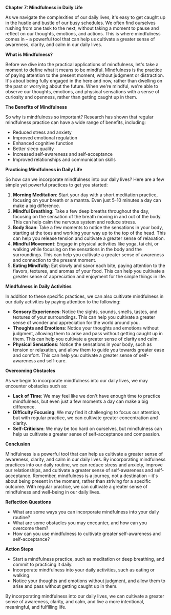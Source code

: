 <p><strong>Chapter 7: Mindfulness in Daily Life</strong></p>

<p>As we navigate the complexities of our daily lives, it's easy to get caught up in the hustle and bustle of our busy schedules. We often find ourselves rushing from one task to the next, without taking a moment to pause and reflect on our thoughts, emotions, and actions. This is where mindfulness comes in – a powerful tool that can help us cultivate a greater sense of awareness, clarity, and calm in our daily lives.</p>

<p><strong>What is Mindfulness?</strong></p>

<p>Before we dive into the practical applications of mindfulness, let's take a moment to define what it means to be mindful. Mindfulness is the practice of paying attention to the present moment, without judgment or distraction. It's about being fully engaged in the here and now, rather than dwelling on the past or worrying about the future. When we're mindful, we're able to observe our thoughts, emotions, and physical sensations with a sense of curiosity and openness, rather than getting caught up in them.</p>

<p><strong>The Benefits of Mindfulness</strong></p>

<p>So why is mindfulness so important? Research has shown that regular mindfulness practice can have a wide range of benefits, including:</p>

<ul>
<li>Reduced stress and anxiety</li>
<li>Improved emotional regulation</li>
<li>Enhanced cognitive function</li>
<li>Better sleep quality</li>
<li>Increased self-awareness and self-acceptance</li>
<li>Improved relationships and communication skills</li>
</ul>

<p><strong>Practicing Mindfulness in Daily Life</strong></p>

<p>So how can we incorporate mindfulness into our daily lives? Here are a few simple yet powerful practices to get you started:</p>

<ol>
<li><strong>Morning Meditation</strong>: Start your day with a short meditation practice, focusing on your breath or a mantra. Even just 5-10 minutes a day can make a big difference.</li>
<li><strong>Mindful Breathing</strong>: Take a few deep breaths throughout the day, focusing on the sensation of the breath moving in and out of the body. This can help calm the nervous system and reduce stress.</li>
<li><strong>Body Scan</strong>: Take a few moments to notice the sensations in your body, starting at the toes and working your way up to the top of the head. This can help you release tension and cultivate a greater sense of relaxation.</li>
<li><strong>Mindful Movement</strong>: Engage in physical activities like yoga, tai chi, or walking while focusing on the sensations in the body and the surroundings. This can help you cultivate a greater sense of awareness and connection to the present moment.</li>
<li><strong>Eating Mindfully</strong>: Eat slowly and savor each bite, paying attention to the flavors, textures, and aromas of your food. This can help you cultivate a greater sense of appreciation and enjoyment for the simple things in life.</li>
</ol>

<p><strong>Mindfulness in Daily Activities</strong></p>

<p>In addition to these specific practices, we can also cultivate mindfulness in our daily activities by paying attention to the following:</p>

<ul>
<li><strong>Sensory Experiences</strong>: Notice the sights, sounds, smells, tastes, and textures of your surroundings. This can help you cultivate a greater sense of wonder and appreciation for the world around you.</li>
<li><strong>Thoughts and Emotions</strong>: Notice your thoughts and emotions without judgment, allowing them to arise and pass without getting caught up in them. This can help you cultivate a greater sense of clarity and calm.</li>
<li><strong>Physical Sensations</strong>: Notice the sensations in your body, such as tension or relaxation, and allow them to guide you towards greater ease and comfort. This can help you cultivate a greater sense of self-awareness and self-care.</li>
</ul>

<p><strong>Overcoming Obstacles</strong></p>

<p>As we begin to incorporate mindfulness into our daily lives, we may encounter obstacles such as:</p>

<ul>
<li><strong>Lack of Time</strong>: We may feel like we don't have enough time to practice mindfulness, but even just a few moments a day can make a big difference.</li>
<li><strong>Difficulty Focusing</strong>: We may find it challenging to focus our attention, but with regular practice, we can cultivate greater concentration and clarity.</li>
<li><strong>Self-Criticism</strong>: We may be too hard on ourselves, but mindfulness can help us cultivate a greater sense of self-acceptance and compassion.</li>
</ul>

<p><strong>Conclusion</strong></p>

<p>Mindfulness is a powerful tool that can help us cultivate a greater sense of awareness, clarity, and calm in our daily lives. By incorporating mindfulness practices into our daily routine, we can reduce stress and anxiety, improve our relationships, and cultivate a greater sense of self-awareness and self-acceptance. Remember, mindfulness is a journey, not a destination – it's about being present in the moment, rather than striving for a specific outcome. With regular practice, we can cultivate a greater sense of mindfulness and well-being in our daily lives.</p>

<p><strong>Reflection Questions</strong></p>

<ul>
<li>What are some ways you can incorporate mindfulness into your daily routine?</li>
<li>What are some obstacles you may encounter, and how can you overcome them?</li>
<li>How can you use mindfulness to cultivate greater self-awareness and self-acceptance?</li>
</ul>

<p><strong>Action Steps</strong></p>

<ul>
<li>Start a mindfulness practice, such as meditation or deep breathing, and commit to practicing it daily.</li>
<li>Incorporate mindfulness into your daily activities, such as eating or walking.</li>
<li>Notice your thoughts and emotions without judgment, and allow them to arise and pass without getting caught up in them.</li>
</ul>

<p>By incorporating mindfulness into our daily lives, we can cultivate a greater sense of awareness, clarity, and calm, and live a more intentional, meaningful, and fulfilling life.</p>
